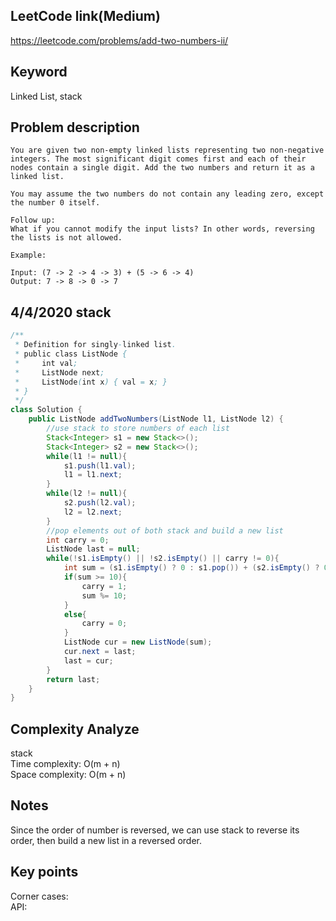 ## LeetCode link(Medium)
https://leetcode.com/problems/add-two-numbers-ii/

## Keyword
Linked List, stack

## Problem description
```
You are given two non-empty linked lists representing two non-negative integers. The most significant digit comes first and each of their nodes contain a single digit. Add the two numbers and return it as a linked list.

You may assume the two numbers do not contain any leading zero, except the number 0 itself.

Follow up:
What if you cannot modify the input lists? In other words, reversing the lists is not allowed.

Example:

Input: (7 -> 2 -> 4 -> 3) + (5 -> 6 -> 4)
Output: 7 -> 8 -> 0 -> 7
```
## 4/4/2020 stack

```java
/**
 * Definition for singly-linked list.
 * public class ListNode {
 *     int val;
 *     ListNode next;
 *     ListNode(int x) { val = x; }
 * }
 */
class Solution {
    public ListNode addTwoNumbers(ListNode l1, ListNode l2) {
        //use stack to store numbers of each list
        Stack<Integer> s1 = new Stack<>();
        Stack<Integer> s2 = new Stack<>();
        while(l1 != null){
            s1.push(l1.val);
            l1 = l1.next;
        }
        while(l2 != null){
            s2.push(l2.val);
            l2 = l2.next;
        }
        //pop elements out of both stack and build a new list
        int carry = 0;
        ListNode last = null;
        while(!s1.isEmpty() || !s2.isEmpty() || carry != 0){
            int sum = (s1.isEmpty() ? 0 : s1.pop()) + (s2.isEmpty() ? 0 : s2.pop()) + carry;
            if(sum >= 10){
                carry = 1;
                sum %= 10;
            }
            else{
                carry = 0;
            }
            ListNode cur = new ListNode(sum);
            cur.next = last;
            last = cur;
        }
        return last;
    }
}
```

## Complexity Analyze
stack\
Time complexity: O(m + n)\
Space complexity: O(m + n)

## Notes
Since the order of number is reversed, we can use stack to reverse its order, then build a new list in a reversed order.

## Key points
Corner cases: \
API: 